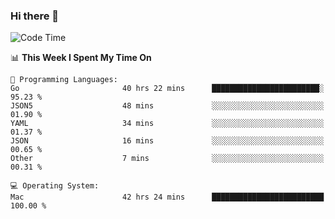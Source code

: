 ### Hi there 👋

<!--
**CrazyCollin/crazycollin** is a ✨ _special_ ✨ repository because its `README.md` (this file) appears on your GitHub profile.

Here are some ideas to get you started:

- 🔭 I’m currently working on ...
- 🌱 I’m currently learning ...
- 👯 I’m looking to collaborate on ...
- 🤔 I’m looking for help with ...
- 💬 Ask me about ...
- 📫 How to reach me: ...
- 😄 Pronouns: ...
- ⚡ Fun fact: ...
-->

<!--START_SECTION:waka-->
![Code Time](http://img.shields.io/badge/Code%20Time-4%2C059%20hrs%2055%20mins-blue)

📊 **This Week I Spent My Time On** 

```text
💬 Programming Languages: 
Go                       40 hrs 22 mins      ████████████████████████░   95.23 % 
JSON5                    48 mins             ░░░░░░░░░░░░░░░░░░░░░░░░░   01.90 % 
YAML                     34 mins             ░░░░░░░░░░░░░░░░░░░░░░░░░   01.37 % 
JSON                     16 mins             ░░░░░░░░░░░░░░░░░░░░░░░░░   00.65 % 
Other                    7 mins              ░░░░░░░░░░░░░░░░░░░░░░░░░   00.31 % 

💻 Operating System: 
Mac                      42 hrs 24 mins      █████████████████████████   100.00 % 
```


<!--END_SECTION:waka-->
